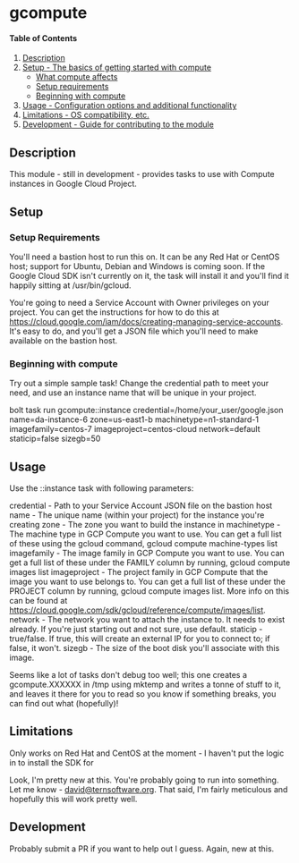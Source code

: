 
# gcompute

#### Table of Contents

1. [Description](#description)
2. [Setup - The basics of getting started with compute](#setup)
    * [What compute affects](#what-compute-affects)
    * [Setup requirements](#setup-requirements)
    * [Beginning with compute](#beginning-with-compute)
3. [Usage - Configuration options and additional functionality](#usage)
4. [Limitations - OS compatibility, etc.](#limitations)
5. [Development - Guide for contributing to the module](#development)

## Description

This module - still in development - provides tasks to use with Compute instances in Google Cloud Project.

## Setup

### Setup Requirements 

You'll need a bastion host to run this on. It can be any Red Hat or CentOS host; support for Ubuntu, Debian and Windows is coming soon. If the Google Cloud SDK isn't currently on it, the task will install it and you'll find it happily sitting at /usr/bin/gcloud.

You're going to need a Service Account with Owner privileges on your project. You can get the instructions for how to do this at https://cloud.google.com/iam/docs/creating-managing-service-accounts. It's easy to do, and you'll get a JSON file which you'll need to make available on the bastion host.

### Beginning with compute

Try out a simple sample task! Change the credential path to meet your need, and use an instance name that will be unique in your project.

bolt task run gcompute::instance credential=/home/your_user/google.json name=da-instance-6 zone=us-east1-b machinetype=n1-standard-1 imagefamily=centos-7 imageproject=centos-cloud network=default staticip=false sizegb=50

## Usage

Use the ::instance task with following parameters:

credential - Path to your Service Account JSON file on the bastion host
name - The unique name (within your project) for the instance you're creating
zone - The zone you want to build the instance in
machinetype - The machine type in GCP Compute you want to use. You can get a full list of these using the gcloud command, gcloud compute machine-types list
imagefamily - The image family in GCP Compute you want to use. You can get a full list of these under the FAMILY column by running, gcloud compute images list
imageproject - The project family in GCP Compute that the image you want to use belongs to. You can get a full list of these under the PROJECT column by running, gcloud compute images list. More info on this can be found at https://cloud.google.com/sdk/gcloud/reference/compute/images/list.
network - The network you want to attach the instance to. It needs to exist already. If you're just starting out and not sure, use default.
staticip - true/false. If true, this will create an external IP for you to connect to; if false, it won't. 
sizegb - The size of the boot disk you'll associate with this image.

Seems like a lot of tasks don't debug too well; this one creates a gcompute.XXXXXX in /tmp using mktemp and writes a tonne of stuff to it, and leaves it there for you to read so you know if something breaks, you can find out what (hopefully)!

## Limitations

Only works on Red Hat and CentOS at the moment - I haven't put the logic in to install the SDK for 

Look, I'm pretty new at this. You're probably going to run into something. Let me know - david@ternsoftware.org. That said, I'm fairly meticulous and hopefully this will work pretty well.

## Development

Probably submit a PR if you want to help out I guess. Again, new at this.
